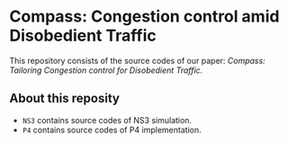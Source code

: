 # Compass: Congestion control amid Disobedient Traffic
This repository consists of the source codes of our paper: *Compass: Tailoring Congestion control for Disobedient Traffic.*

## About this reposity
- `NS3` contains source codes of NS3 simulation.
- `P4` contains source codes of P4 implementation.
